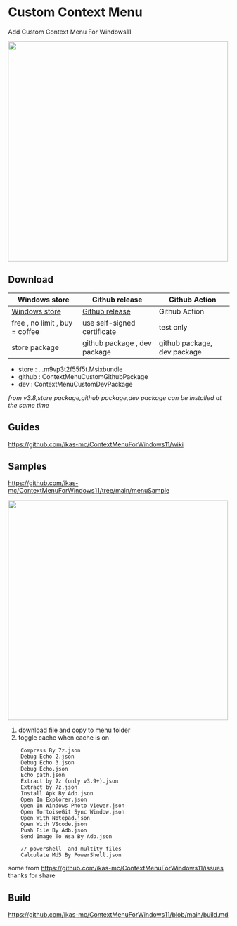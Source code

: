 # Custom Context Menu

 Add Custom Context Menu For Windows11


<img src="https://raw.githubusercontent.com/ikas-mc/ContextMenuForWindows11/main/screenshots/menu.png" width=500 >


##  Download

Windows store|Github release|Github Action
------------ | ------------- | -------------
<a href="https://apps.microsoft.com/detail/9PC7BZZ28G0X">Windows store</a>|<a href="https://github.com/ikas-mc/ContextMenuForWindows11/releases">Github release </a> | Github Action
free , no limit , buy = coffee | use self-signed certificate |  test only
store package | github package , dev package | github package, dev package

* store : ...m9vp3t2f55f5t.Msixbundle
* github : ContextMenuCustomGithubPackage
* dev : ContextMenuCustomDevPackage
  
*from v3.8,store package,github package,dev package can be installed at the same time*


##  Guides
https://github.com/ikas-mc/ContextMenuForWindows11/wiki


## Samples
https://github.com/ikas-mc/ContextMenuForWindows11/tree/main/menuSample


<img src="https://raw.githubusercontent.com/ikas-mc/ContextMenuForWindows11/main/screenshots/samples.png" width=500 >

1. download file and copy to menu folder 
2. toggle cache when cache is on

```
    Compress By 7z.json
    Debug Echo 2.json
    Debug Echo 3.json
    Debug Echo.json
    Echo path.json
    Extract by 7z (only v3.9+).json
    Extract by 7z.json
    Install Apk By Adb.json
    Open In Explorer.json
    Open In Windows Photo Viewer.json
    Open TortoiseGit Sync Window.json
    Open With Notepad.json
    Open With VScode.json
    Push File By Adb.json
    Send Image To Wsa By Adb.json
    
    // powershell  and multity files 
    Calculate Md5 By PowerShell.json
```
some from https://github.com/ikas-mc/ContextMenuForWindows11/issues 
thanks for share



##  Build   
https://github.com/ikas-mc/ContextMenuForWindows11/blob/main/build.md


